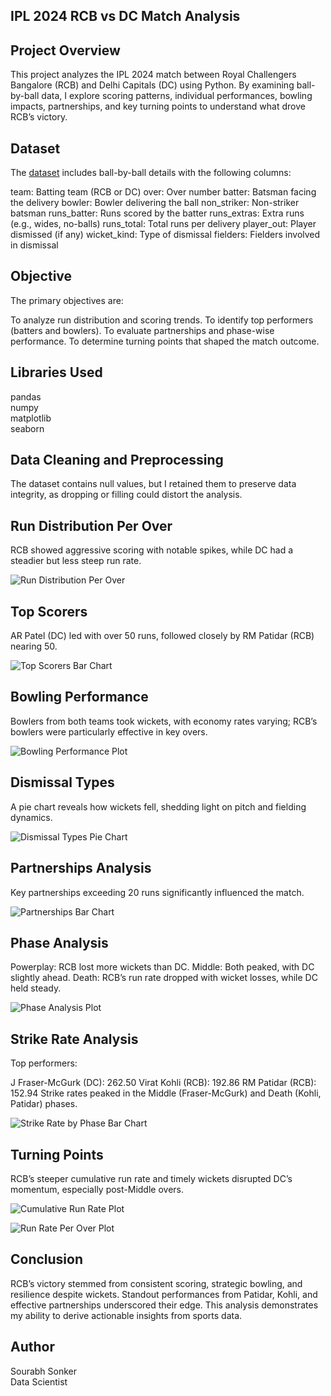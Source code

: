 ## IPL 2024 RCB vs DC Match Analysis
## Project Overview
This project analyzes the IPL 2024 match between Royal Challengers Bangalore (RCB) and Delhi Capitals (DC) using Python. By examining ball-by-ball data, I explore scoring patterns, individual performances, bowling impacts, partnerships, and key turning points to understand what drove RCB’s victory.
## Dataset
The [dataset](https://statso.io/ipl-2024-match-dataset/) includes ball-by-ball details with the following columns:

team: Batting team (RCB or DC)
over: Over number
batter: Batsman facing the delivery
bowler: Bowler delivering the ball
non_striker: Non-striker batsman
runs_batter: Runs scored by the batter
runs_extras: Extra runs (e.g., wides, no-balls)
runs_total: Total runs per delivery
player_out: Player dismissed (if any)
wicket_kind: Type of dismissal
fielders: Fielders involved in dismissal
## Objective
The primary objectives are:

To analyze run distribution and scoring trends.
To identify top performers (batters and bowlers).
To evaluate partnerships and phase-wise performance.
To determine turning points that shaped the match outcome.
## Libraries Used
pandas <br>
numpy <br>
matplotlib <br>
seaborn <br>
## Data Cleaning and Preprocessing
The dataset contains null values, but I retained them to preserve data integrity, as dropping or filling could distort the analysis.

## Run Distribution Per Over
RCB showed aggressive scoring with notable spikes, while DC had a steadier but less steep run rate.


![Run Distribution Per Over](https://github.com/Sourabh1710/RCB-vs-DC-Analysis/blob/main/images/Run%20Distribution%20Per%20Over.png)

## Top Scorers
AR Patel (DC) led with over 50 runs, followed closely by RM Patidar (RCB) nearing 50.


![Top Scorers Bar Chart](https://github.com/Sourabh1710/RCB-vs-DC-Analysis/blob/main/images/Top%20Scorer%20From%20Each%20Team.png)

## Bowling Performance
Bowlers from both teams took wickets, with economy rates varying; RCB’s bowlers were particularly effective in key overs.


![Bowling Performance Plot](https://github.com/Sourabh1710/RCB-vs-DC-Analysis/blob/main/images/Bowling%20Analysis-%20Wickets%20and%20Economy%20Rates.png)

## Dismissal Types
A pie chart reveals how wickets fell, shedding light on pitch and fielding dynamics.


![Dismissal Types Pie Chart](https://github.com/Sourabh1710/RCB-vs-DC-Analysis/blob/main/images/Types%20of%20Dismissals.png)

## Partnerships Analysis
Key partnerships exceeding 20 runs significantly influenced the match.


![Partnerships Bar Chart](https://github.com/Sourabh1710/RCB-vs-DC-Analysis/blob/main/images/Significant%20Batting%20Partnerships.png)

## Phase Analysis
Powerplay: RCB lost more wickets than DC.
Middle: Both peaked, with DC slightly ahead.
Death: RCB’s run rate dropped with wicket losses, while DC held steady.

![Phase Analysis Plot](https://github.com/Sourabh1710/RCB-vs-DC-Analysis/blob/main/images/Phase%20Analysis-%20Runs%20and%20Wickets.png)

## Strike Rate Analysis
Top performers:

J Fraser-McGurk (DC): 262.50
Virat Kohli (RCB): 192.86
RM Patidar (RCB): 152.94
Strike rates peaked in the Middle (Fraser-McGurk) and Death (Kohli, Patidar) phases.


![Strike Rate by Phase Bar Chart](https://github.com/Sourabh1710/RCB-vs-DC-Analysis/blob/main/images/Strike%20Rate%20Across%20Different%20Phases%20for%20Top%20Performers.png)

## Turning Points
RCB’s steeper cumulative run rate and timely wickets disrupted DC’s momentum, especially post-Middle overs.


![Cumulative Run Rate Plot](https://github.com/Sourabh1710/RCB-vs-DC-Analysis/blob/main/images/Cumulative%20Runs%20with%20Wickets%20for%20RCB%20and%20DC.png)

![Run Rate Per Over Plot](https://github.com/Sourabh1710/RCB-vs-DC-Analysis/blob/main/images/Run%20Rate%20Per%20Over%20Both%20Teams.png)

## Conclusion
RCB’s victory stemmed from consistent scoring, strategic bowling, and resilience despite wickets. Standout performances from Patidar, Kohli, and effective partnerships underscored their edge. This analysis demonstrates my ability to derive actionable insights from sports data.

## Author
Sourabh Sonker <br>
Data Scientist
